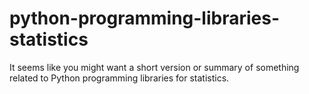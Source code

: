 # python-programming-libraries-statistics
It seems like you might want a short version or summary of something related to Python programming libraries for statistics.
